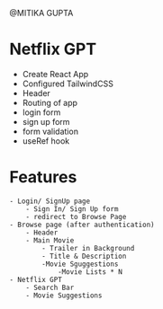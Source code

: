 @MITIKA GUPTA
# Netflix GPT

- Create React App
- Configured TailwindCSS
- Header
- Routing of app
- login form
- sign up form
- form validation
- useRef hook

# Features 
    - Login/ SignUp page
        - Sign In/ Sign Up form
        - redirect to Browse Page
    - Browse page (after authentication)
        - Header
        - Main Movie
            - Trailer in Background
            - Title & Description
            -Movie Sguggestions
                -Movie Lists * N
    - Netflix GPT
        - Search Bar
        - Movie Suggestions

